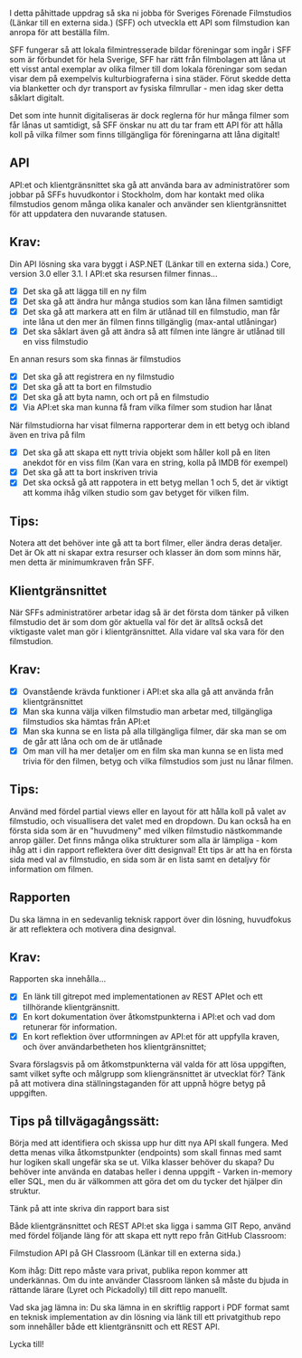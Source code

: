I detta påhittade uppdrag så ska ni jobba för Sveriges Förenade Filmstudios (Länkar till en externa sida.) (SFF) och utveckla ett API som filmstudion kan anropa för att beställa film.

SFF fungerar så att lokala filmintresserade bildar föreningar som ingår i SFF som är förbundet för hela Sverige, SFF har rätt från filmbolagen att låna ut ett visst antal exemplar av olika filmer till dom lokala föreningar som sedan visar dem på exempelvis kulturbiograferna i sina städer. Förut skedde detta via blanketter och dyr transport av fysiska filmrullar - men idag sker detta såklart digitalt.

Det som inte hunnit digitaliseras är dock reglerna för hur många filmer som får lånas ut samtidigt, så SFF önskar nu att du tar fram ett API för att hålla koll på vilka filmer som finns tillgängliga för föreningarna att låna digitalt!

## API

API:et och klientgränsnittet ska gå att använda bara av administratörer som jobbar på SFFs huvudkontor i Stockholm, dom har kontakt med olika filmstudios genom många olika kanaler och använder sen klientgränsnittet för att uppdatera den nuvarande statusen.

## Krav:

Din API lösning ska vara byggt i ASP.NET (Länkar till en externa sida.) Core, version 3.0 eller 3.1.
I API:et ska resursen filmer finnas...

- [x] Det ska gå att lägga till en ny film
- [x] Det ska gå att ändra hur många studios som kan låna filmen samtidigt
- [x] Det ska gå att markera att en film är utlånad till en filmstudio, man får inte låna ut den mer än filmen finns tillgänglig (max-antal utlåningar)
- [x] Det ska såklart även gå att ändra så att filmen inte längre är utlånad till en viss filmstudio

En annan resurs som ska finnas är filmstudios
- [x] Det ska gå att registrera en ny filmstudio
- [x] Det ska gå att ta bort en filmstudio
- [x] Det ska gå att byta namn, och ort på en filmstudio
- [x] Via API:et ska man kunna få fram vilka filmer som studion har lånat
      
När filmstudiorna har visat filmerna rapporterar dem in ett betyg och ibland även en triva på film
- [x] Det ska gå att skapa ett nytt trivia objekt som håller koll på en liten anekdot för en viss film (Kan vara en string, kolla på IMDB för exempel)
- [x] Det ska gå att ta bort inskriven trivia
- [x] Det ska också gå att rappotera in ett betyg mellan 1 och 5, det är viktigt att komma ihåg vilken studio som gav betyget för vilken film.

## Tips:

Notera att det behöver inte gå att ta bort filmer, eller ändra deras detaljer. Det är Ok att ni skapar extra resurser och klasser än dom som minns här, men detta är minimumkraven från SFF.

## Klientgränsnittet

När SFFs administratörer arbetar idag så är det första dom tänker på vilken filmstudio det är som dom gör aktuella val för det är alltså också det viktigaste valet man gör i klientgränsnittet. Alla vidare val ska vara för den filmstudion.

## Krav:

- [x] Ovanstående krävda funktioner i API:et ska alla gå att använda från klientgränsnittet
- [x] Man ska kunna välja vilken filmstudio man arbetar med, tillgängliga filmstudios ska hämtas från API:et
- [x] Man ska kunna se en lista på alla tillgängliga filmer, där ska man se om de går att låna och om de är utlånade
- [x] Om man vill ha mer detaljer om en film ska man kunna se en lista med trivia för den filmen, betyg och vilka filmstudios som just nu lånar filmen.

## Tips:

Använd med fördel partial views eller en layout för att hålla koll på valet av filmstudio, och visuallisera det valet med en dropdown. Du kan också ha en första sida som är en "huvudmeny" med vilken filmstudio nästkommande anrop gäller. Det finns många olika strukturer som alla är lämpliga - kom ihåg att i din rapport reflektera över ditt designval! Ett tips är att ha en första sida med val av filmstudio, en sida som är en lista samt en detaljvy för information om filmen.

## Rapporten

Du ska lämna in en sedevanlig teknisk rapport över din lösning, huvudfokus är att reflektera och motivera dina designval.

## Krav:

Rapporten ska innehålla...

- [x] En länk till gitrepot med implementationen av REST APIet och ett tillhörande klientgränsnitt.
- [x] En kort dokumentation över åtkomstpunkterna i API:et och vad dom retunerar för information.
- [x] En kort reflektion över utformningen av API:et för att uppfylla kraven, och över användarbetheten hos klientgränsnittet;

Svara förslagsvis på om åtkomstpunkterna väl valda för att lösa uppgiften, samt vilket syfte och målgrupp som kliengränsnittet är utvecklat för? Tänk på att motivera dina ställningstaganden för att uppnå högre betyg på uppgiften.

## Tips på tillvägagångssätt:

Börja med att identifiera och skissa upp hur ditt nya API skall fungera. Med detta menas vilka åtkomstpunkter (endpoints) som skall finnas med samt hur logiken skall ungefär ska se ut. Vilka klasser behöver du skapa? Du behöver inte använda en databas heller i denna uppgift - Varken in-memory eller SQL, men du är välkommen att göra det om du tycker det hjälper din struktur.

Tänk på att inte skriva din rapport bara sist

Både klientgränsnittet och REST API:et ska ligga i samma GIT Repo, använd med fördel följande läng för att skapa ett nytt repo från GitHub Classroom:

Filmstudion API på GH Classroom (Länkar till en externa sida.)

Kom ihåg: Ditt repo måste vara privat, publika repon kommer att underkännas. Om du inte använder Classroom länken så måste du bjuda in rättande lärare (Lyret och Pickadolly) till ditt repo manuellt.

Vad ska jag lämna in: Du ska lämna in en skriftlig rapport i PDF format samt en teknisk implementation av din lösning via länk till ett privatgithub repo som innehåller både ett klientgränsnitt och ett REST API.

Lycka till!
